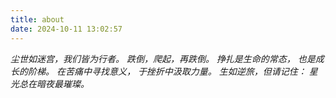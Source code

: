 ```yaml
---
title: about
date: 2024-10-11 13:02:57
---
```


*尘世如迷宫，我们皆为行者。*
*跌倒，爬起，再跌倒。*
*挣扎是生命的常态，*
*也是成长的阶梯。*
*在苦痛中寻找意义，*
*于挫折中汲取力量。*
*生如逆旅，但请记住：*
*星光总在暗夜最璀璨。*